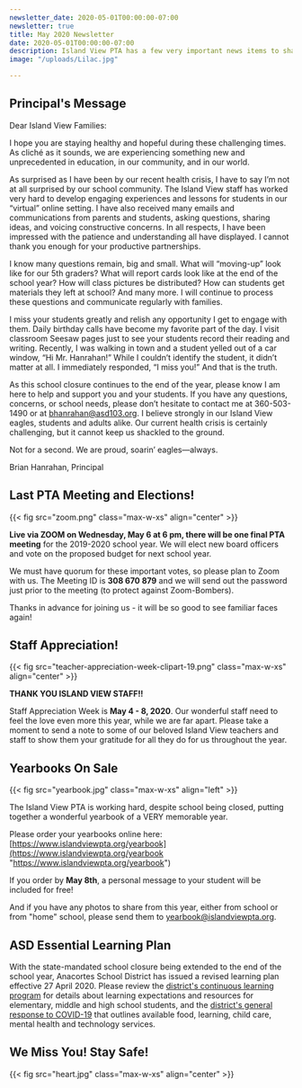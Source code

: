 ```yaml
---
newsletter_date: 2020-05-01T00:00:00-07:00
newsletter: true
title: May 2020 Newsletter
date: 2020-05-01T00:00:00-07:00
description: Island View PTA has a few very important news items to share!
image: "/uploads/Lilac.jpg"

---
```

## Principal's Message

Dear Island View Families:

I hope you are staying healthy and hopeful during these challenging times. As cliché as it sounds, we are experiencing something new and unprecedented in education, in our community, and in our world.

As surprised as I have been by our recent health crisis, I have to say I’m not at all surprised by our school community. The Island View staff has worked very hard to develop engaging experiences and lessons for students in our “virtual” online setting. I have also received many emails and communications from parents and students, asking questions, sharing ideas, and voicing constructive concerns. In all respects, I have been impressed with the patience and understanding all have displayed. I cannot thank you enough for your productive partnerships.

I know many questions remain, big and small. What will “moving-up” look like for our 5th graders? What will report cards look like at the end of the school year? How will class pictures be distributed? How can students get materials they left at school? And many more. I will continue to process these questions and communicate regularly with families.

I miss your students greatly and relish any opportunity I get to engage with them. Daily birthday calls have become my favorite part of the day. I visit classroom Seesaw pages just to see your students record their reading and writing. Recently, I was walking in town and a student yelled out of a car window, “Hi Mr. Hanrahan!” While I couldn’t identify the student, it didn’t matter at all. I immediately responded, “I miss you!” And that is the truth.

As this school closure continues to the end of the year, please know I am here to help and support you and your students. If you have any questions, concerns, or school needs, please don’t hesitate to contact me at 360-503-1490 or at [bhanrahan@asd103.org](mailto:bhanrahan@asd103.org). I believe strongly in our Island View eagles, students and adults alike. Our current health crisis is certainly challenging, but it cannot keep us shackled to the ground.

Not for a second. We are proud, soarin’ eagles—always.

Brian Hanrahan, Principal

## Last PTA Meeting and Elections!

{{< fig src="zoom.png" class="max-w-xs" align="center" >}}

**Live via ZOOM on Wednesday, May 6 at 6 pm, there will be one final PTA meeting** for the 2019-2020 school year. We will elect new board officers and vote on the proposed budget for next school year.

We must have quorum for these important votes, so please plan to Zoom with us.  The Meeting ID is **308 670 879** and we will send out the password just prior to the meeting (to protect against Zoom-Bombers).

Thanks in advance for joining us - it will be so good to see familiar faces again!

## Staff Appreciation!

{{< fig src="teacher-appreciation-week-clipart-19.png" class="max-w-xs" align="center" >}}

**THANK YOU ISLAND VIEW STAFF!!**

Staff Appreciation Week is **May 4 - 8, 2020**.  Our wonderful staff need to feel the love even more this year, while we are far apart.  Please take a moment to send a note to some of our beloved Island View teachers and staff to show them your gratitude for all they do for us throughout the year.

## Yearbooks On Sale

{{< fig src="yearbook.jpg" class="max-w-xs" align="left" >}}

The Island View PTA is working hard, despite school being closed, putting together a wonderful yearbook of a VERY memorable year.

Please order your yearbooks online here: [https://www.islandviewpta.org/yearbook](https://www.islandviewpta.org/yearbook "https://www.islandviewpta.org/yearbook")

If you order by **May 8th**, a personal message to your student will be included for free!

And if you have any photos to share from this year, either from school or from "home" school, please send them to [yearbook@islandviewpta.org](mailto:yearbook@islandviewpta.org).

## ASD Essential Learning Plan

With the state-mandated school closure being extended to the end of the school year, Anacortes School District has issued a revised learning plan effective 27 April 2020. Please review the [district's continuous learning program](https://sites.google.com/asd103.org/anacorteslearns/home) for details about learning expectations and resources for elementary, middle and high school students, and the [district's general response to COVID-19](http://www.asd103.org/covid19response) that outlines available food, learning, child care, mental health and technology services.

## We Miss You!  Stay Safe!

{{< fig src="heart.jpg" class="max-w-xs" align="center" >}}